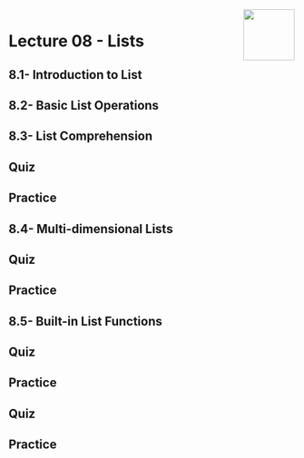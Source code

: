 <img align="right" width="90" height="90" src="https://github.com/cs-MohamedAyman/Computer-Science-Textbooks/blob/master/logos/python.jpg">

# Lecture 08 - Lists
## 8.1- Introduction to List
## 8.2- Basic List Operations
## 8.3- List Comprehension
## Quiz
## Practice
## 8.4- Multi-dimensional Lists
## Quiz
## Practice
## 8.5- Built-in List Functions
## Quiz
## Practice
## Quiz
## Practice
